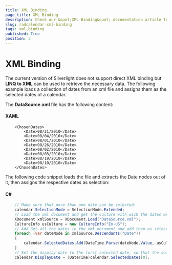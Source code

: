 ```yaml
---
title: XML Binding
page_title: XML Binding
description: Check our &quot;XML Binding&quot; documentation article for the RadCalendar {{ site.framework_name }} control.
slug: radcalendar-xml-binding
tags: xml,binding
published: True
position: 3
---
```


# XML Binding

The current version of Silverlight does not support direct XML binding but __LINQ to XML__ can be used to retrieve the necessary data. The following example loads a collection of dates from an xml file and assigns them as the selected dates of a calendar.

The __DataSource.xml__ file has the following content:

#### __XAML__

```XAML
	<ChosenDates>
	    <Date>08/21/2010</Date>
	    <Date>08/04/2010</Date>
	    <Date>08/01/2010</Date>
	    <Date>08/26/2010</Date>
	    <Date>08/02/2010</Date>
	    <Date>08/03/2010</Date>
	    <Date>08/19/2010</Date>
	    <Date>08/10/2010</Date>
	</ChosenDates>
```

The following code snippet loads the file and extracts the Date nodes out of it, then assigns the respective dates as selection:

#### __C#__

```C#
	// Make sure that more than one date can be selected:
	calendar.SelectionMode = SelectionMode.Extended;
	// Load the xml document and get the culture with wich the dates were serialized:
	XDocument xmlSource = XDocument.Load("DataSource.xml");
	CultureInfo usCulture = new CultureInfo("En-US");
	// Add Get all the dates in the xml document and add them as selected dates:
	foreach (var dateNode in xmlSource.Descendants("Date"))
	{
	    calendar.SelectedDates.Add(DateTime.Parse(dateNode.Value, usCulture.DateTimeFormat));
	}
	// Set the display date to the forst selected date, so that the selection is visible.
	calendar.DisplayDate = (DateTime)calendar.SelectedDates[0];
```
